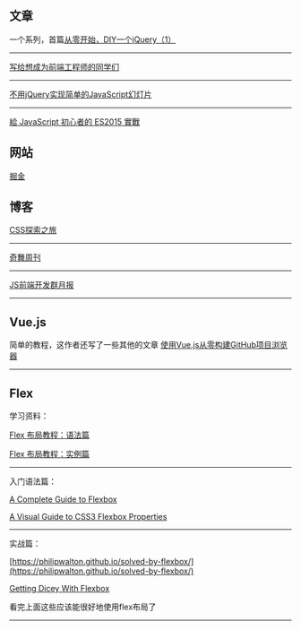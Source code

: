 ## 文章

一个系列，首篇[从零开始，DIY一个jQuery（1）](http://www.cnblogs.com/vajoy/p/5510743.html)

--- 

[写给想成为前端工程师的同学们](https://www.h5jun.com/post/to-be-a-good-frontend-engineer.html)

---

[不用jQuery实现简单的JavaScript幻灯片](http://www.zcfy.cc/article/411)

---

[給 JavaScript 初心者的 ES2015 實戰](http://lifemap.in/es2015-in-action/)

## 网站

[掘金](http://gold.xitu.io/tag/vue.js)

## 博客

[CSS探索之旅](http://blog.doyoe.com/)

---

[奇舞周刊](http://old.75team.com/weekly/)

---

[JS前端开发群月报](http://www.kancloud.cn/jsfront/month/186760)

---

## Vue.js

简单的教程，这作者还写了一些其他的文章 [使用Vue.js从零构建GitHub项目浏览器](http://xlbd.me/vue-demo-github-file-explorer/)

---

## Flex

学习资料：

[Flex 布局教程：语法篇](http://www.ruanyifeng.com/blog/2015/07/flex-grammar.html)

[Flex 布局教程：实例篇](http://www.ruanyifeng.com/blog/2015/07/flex-examples.html)

---

入门语法篇：

[A Complete Guide to Flexbox](https://css-tricks.com/snippets/css/a-guide-to-flexbox/)

[A Visual Guide to CSS3 Flexbox Properties](https://scotch.io/tutorials/a-visual-guide-to-css3-flexbox-properties)

---

实战篇：

[https://philipwalton.github.io/solved-by-flexbox/](https://philipwalton.github.io/solved-by-flexbox/)

[Getting Dicey With Flexbox](https://davidwalsh.name/flexbox-dice)

看完上面这些应该能很好地使用flex布局了

---
